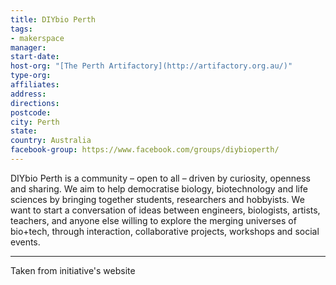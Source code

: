 ```yaml
---
title: DIYbio Perth
tags:
- makerspace
manager: 
start-date: 
host-org: "[The Perth Artifactory](http://artifactory.org.au/)"
type-org: 
affiliates: 
address: 
directions: 
postcode: 
city: Perth
state: 
country: Australia
facebook-group: https://www.facebook.com/groups/diybioperth/
---
```


DIYbio Perth is a community – open to all – driven by curiosity, openness and sharing. We aim to help democratise biology, biotechnology and life sciences by bringing together students, researchers and hobbyists. We want to start a conversation of ideas between engineers, biologists, artists, teachers, and anyone else willing to explore the merging universes of bio+tech, through interaction, collaborative projects, workshops and social events.

---
Taken from initiative's website
